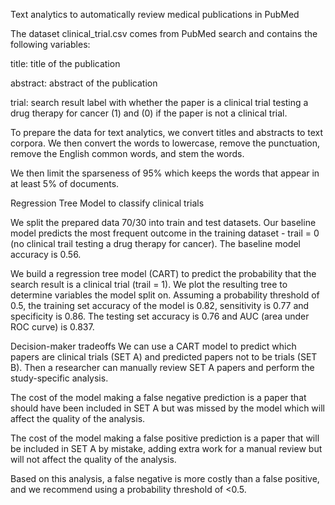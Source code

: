 Text analytics to automatically review medical publications in PubMed

The dataset clinical_trial.csv comes from PubMed search and contains the following
variables:

title: title of the publication

abstract: abstract of the publication

trial: search result label with whether the paper is a clinical trial testing
a drug therapy for cancer (1) and (0) if the paper is not a clinical trial.

To prepare the data for text analytics, we convert titles and abstracts to text
corpora. We then convert the words to lowercase, remove the punctuation, remove
the English common words, and stem the words.

We then limit the sparseness of 95% which keeps the words that appear in at
least 5% of documents.



Regression Tree Model to classify clinical trials

We split the prepared data 70/30 into train and test datasets. Our baseline
model predicts the most frequent outcome in the training dataset - trail = 0
(no clinical trail testing a drug therapy for cancer). The baseline model
accuracy is 0.56.

We build a regression tree model (CART) to predict the probability that the
search result is a clinical trial (trail = 1). We plot the resulting tree to
determine variables the model split on. Assuming a probability threshold
of 0.5, the training set accuracy of the model is 0.82, sensitivity is 0.77 and
specificity is 0.86. The testing set accuracy is 0.76 and AUC (area under ROC
curve) is 0.837.

Decision-maker tradeoffs
We can use a CART model to predict which papers are clinical trials (SET A) and
predicted papers not to be trials (SET B). Then a researcher can manually
review SET A papers and perform the study-specific analysis.

The cost of the model making a false negative prediction is a paper that should
have been included in SET A but was missed by the model which will affect the
quality of the analysis.

The cost of the model making a false positive prediction is a paper that will be
included in SET A by mistake, adding extra work for a manual review but will
not affect the quality of the analysis.

Based on this analysis, a false negative is more costly than a false positive,
and we recommend using a probability threshold of <0.5.
